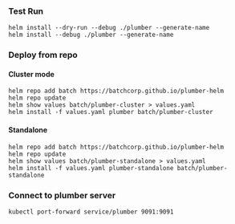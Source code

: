 
### Test Run
```
helm install --dry-run --debug ./plumber --generate-name
helm install --debug ./plumber --generate-name
```

### Deploy from repo


#### Cluster mode

```
helm repo add batch https://batchcorp.github.io/plumber-helm
helm repo update
helm show values batch/plumber-cluster > values.yaml
helm install -f values.yaml plumber batch/plumber-cluster

```

#### Standalone

```
helm repo add batch https://batchcorp.github.io/plumber-helm
helm repo update
helm show values batch/plumber-standalone > values.yaml
helm install -f values.yaml plumber-standalone batch/plumber-standalone
```

### Connect to plumber server
```
kubectl port-forward service/plumber 9091:9091
```
